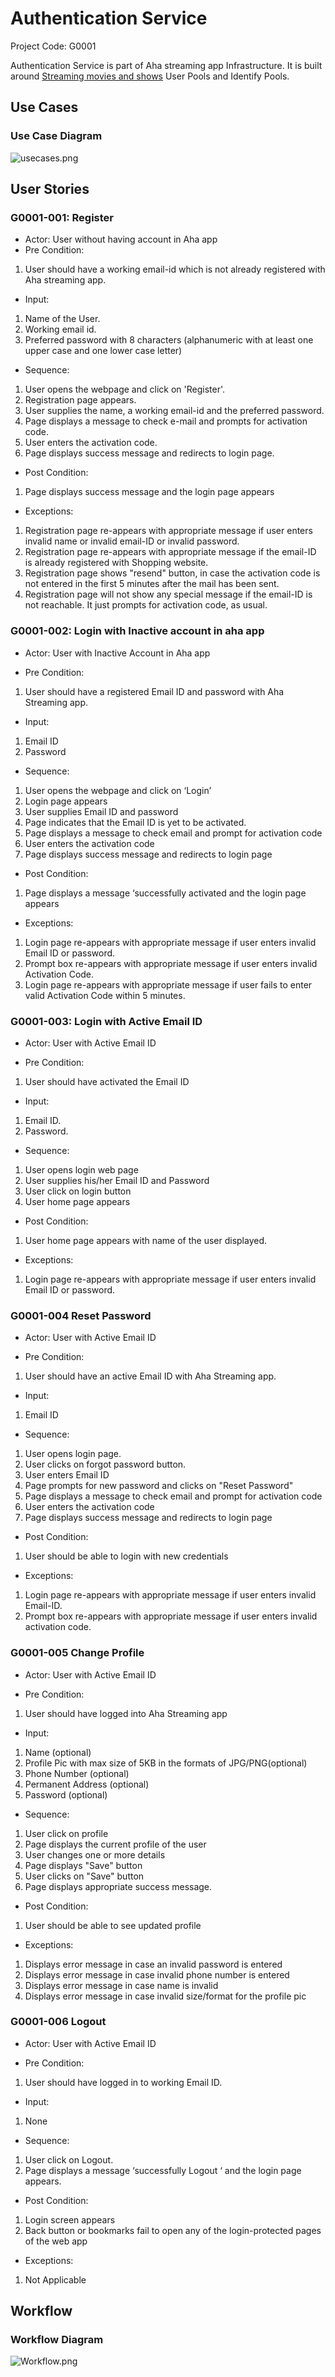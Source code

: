 # Authentication Service #
Project Code: G0001

Authentication Service is part of Aha streaming app Infrastructure. It is built around [Streaming movies and shows](https://www.aha.video/?gclid=CjwKCAiA5L2tBhBTEiwAdSxJX0_8Z3SMnEEoj5VQnuTIlmsxbonCy70TPotaidBpOEzECWPo-ss52RoCnl8QAvD_BwE) User Pools and Identify Pools.

## Use Cases ##

### Use Case Diagram ###
![usecases.png](https://github.com/Nukalaalekhya/project-1/assets/132035324/e2e42581-57d8-413b-a1d6-e7c717471998)
## User Stories ##
### G0001-001: Register ###

* Actor: User without having account in Aha app
* Pre Condition:

1. User should have a working email-id which is not already registered with Aha streaming app.

* Input:

1. Name of the User.
2. Working email id.
3. Preferred password with 8 characters (alphanumeric with at least one upper case and one lower case letter)

* Sequence:

1. User opens the webpage and click on 'Register'.
2. Registration page appears.
3. User supplies the name, a working email-id and the preferred password.
4. Page displays a message to check e-mail and prompts for activation code.
5. User enters the activation code.
6. Page displays success message and redirects to login page.

* Post Condition:

1. Page displays success message and the login page appears

* Exceptions:

1. Registration page re-appears with appropriate message if user enters invalid name or invalid email-ID or invalid password.
2. Registration page re-appears with appropriate message if the email-ID is already registered with Shopping website.
3. Registration page shows "resend" button, in case the activation code is not entered in the first 5 minutes after the mail has been sent.
4. Registration page will not show any special message if the email-ID is not reachable. It just prompts for activation code, as usual.

### G0001-002: Login with Inactive account in aha app ###

* Actor: User with Inactive Account in Aha app

* Pre Condition:

1. User should have a registered Email ID and password with Aha Streaming app.

* Input:

1. Email ID
2. Password

* Sequence:

1. User opens the webpage and click on ‘Login’
2. Login page appears
3. User supplies Email ID and password
4. Page indicates that the Email ID is yet to be activated.
4. Page displays a message to check email and prompt for activation code
5. User enters the activation code
6. Page displays success message and redirects to login page

* Post Condition:

1. Page displays a message ‘successfully activated and the login page appears

* Exceptions:

1. Login page re-appears with appropriate message if user enters invalid Email ID or password.
2. Prompt box re-appears with appropriate message if user enters invalid Activation Code.
3. Login page re-appears with appropriate message if user fails to enter valid Activation Code within 5 minutes.

### G0001-003: Login with Active Email ID ###

* Actor: User with Active Email ID 

* Pre Condition:

1. User should have activated the Email ID

* Input:

1. Email ID. 
2. Password.

* Sequence:
 
1. User opens login web page
2. User supplies his/her Email ID and Password
3. User click on login button
4. User home page appears

* Post Condition:

1. User home page appears with name of the user displayed.

* Exceptions:

1. Login page re-appears with appropriate message if user enters invalid Email ID or password.

### G0001-004 Reset Password ###

* Actor: User with Active Email ID 
 
* Pre Condition:

1. User should have an active Email ID with Aha Streaming app.

* Input:

1. Email ID

* Sequence:

1. User opens login page.
2. User clicks on forgot password button.
3. User enters Email ID
4. Page prompts for new password and clicks on "Reset Password"
4. Page displays a message to check email and prompt for activation code
5. User enters the activation code
6. Page displays success message and redirects to login page

* Post Condition:

1. User should be able to login with new credentials

* Exceptions:

1. Login page re-appears with appropriate message if user enters invalid Email-ID.
2. Prompt box re-appears with appropriate message if user enters invalid activation code.

### G0001-005 Change Profile  ###

* Actor: User with Active Email ID

* Pre Condition:

1. User should have logged into Aha Streaming app

* Input:

1. Name (optional)
2. Profile Pic with max size of 5KB in the formats of JPG/PNG(optional)
3. Phone Number (optional)
4. Permanent Address (optional)
5. Password (optional)

* Sequence:

1. User click on profile
2. Page displays the current profile of the user
3. User changes one or more details
4. Page displays "Save" button
5. User clicks on "Save" button
6. Page displays appropriate success message. 

* Post Condition:

1. User should be able to see updated profile

* Exceptions:

1. Displays error message in case an invalid password is entered
2. Displays error message in case invalid phone number is entered
3. Displays error message in case name is invalid
4. Displays error message in case invalid size/format for the profile pic

### G0001-006 Logout ###

* Actor: User with Active Email ID

* Pre Condition:

1. User should have logged in to working Email ID.

* Input:

1. None

* Sequence:

1. User click on Logout.
2. Page displays a message ‘successfully Logout ‘ and the login page appears.

* Post Condition:

1. Login screen appears
2. Back button or bookmarks fail to open any of the login-protected pages of the web app

* Exceptions:

1. Not Applicable
## Workflow ##

### Workflow Diagram ###
![Workflow.png]((https://github.com/Nukalaalekhya/project-1/assets/132035324/d7de0cef-0b87-4937-90ef-62b6bd71587b))
